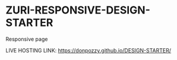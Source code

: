 # ZURI-RESPONSIVE-DESIGN-STARTER
Responsive page

LIVE HOSTING LINK: https://donpozzy.github.io/DESIGN-STARTER/
